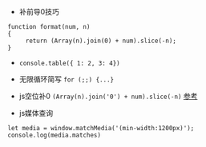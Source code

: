 * 补前导0技巧
```
function format(num, n)
{
     return (Array(n).join(0) + num).slice(-n);
}
 ```

* `console.table({ 1: 2, 3: 4})` 

* 无限循环简写 `for (;;) {...}`

* js空位补0 `(Array(n).join('0') + num).slice(-n)` [参考](https://www.cnblogs.com/Jin-1007/archive/2012/04/13/2445531.html)

* js媒体查询
```
let media = window.matchMedia('(min-width:1200px)');
console.log(media.matches)
```